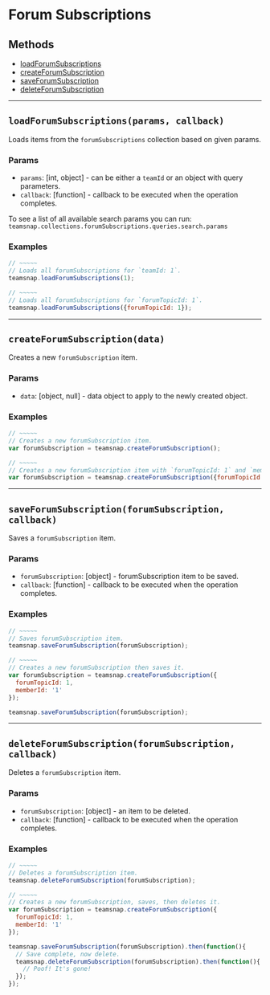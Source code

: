 # Forum Subscriptions

## Methods

- [loadForumSubscriptions](#loadForumSubscriptions)
- [createForumSubscription](#createForumSubscription)
- [saveForumSubscription](#saveForumSubscription)
- [deleteForumSubscription](#deleteForumSubscription)


---
<a id="loadForumSubscriptions"></a>
## `loadForumSubscriptions(params, callback)`
Loads items from the `forumSubscriptions` collection based on given params.

### Params
* `params`: [int, object] - can be either a `teamId` or an object with query parameters.
* `callback`: [function] - callback to be executed when the operation completes.

To see a list of all available search params you can run:
`teamsnap.collections.forumSubscriptions.queries.search.params`

### Examples
```javascript
// ~~~~~
// Loads all forumSubscriptions for `teamId: 1`.
teamsnap.loadForumSubscriptions(1);

// ~~~~~
// Loads all forumSubscriptions for `forumTopicId: 1`.
teamsnap.loadForumSubscriptions({forumTopicId: 1});
```


---


<a id="createForumSubscription"></a>
## `createForumSubscription(data)`
Creates a new `forumSubscription` item.

### Params
* `data`: [object, null] - data object to apply to the newly created object.

### Examples
```javascript
// ~~~~~
// Creates a new forumSubscription item.
var forumSubscription = teamsnap.createForumSubscription();

// ~~~~~
// Creates a new forumSubscription item with `forumTopicId: 1` and `memberId: 1`.
var forumSubscription = teamsnap.createForumSubscription({forumTopicId: 1, memberId: 1});
```


---


<a id="saveForumSubscription"></a>
## `saveForumSubscription(forumSubscription, callback)`
Saves a `forumSubscription` item.

### Params
* `forumSubscription`: [object] - forumSubscription item to be saved.
* `callback`: [function] - callback to be executed when the operation completes.

### Examples
```javascript
// ~~~~~
// Saves forumSubscription item.
teamsnap.saveForumSubscription(forumSubscription);

// ~~~~~
// Creates a new forumSubscription then saves it.
var forumSubscription = teamsnap.createForumSubscription({
  forumTopicId: 1,
  memberId: '1'
});

teamsnap.saveForumSubscription(forumSubscription);
```


---


<a id="deleteForumSubscription"></a>
## `deleteForumSubscription(forumSubscription, callback)`
Deletes a `forumSubscription` item.

### Params
* `forumSubscription`: [object] - an item to be deleted.
* `callback`: [function] - callback to be executed when the operation completes.

### Examples
```javascript
// ~~~~~
// Deletes a forumSubscription item.
teamsnap.deleteForumSubscription(forumSubscription);

// ~~~~~
// Creates a new forumSubscription, saves, then deletes it.
var forumSubscription = teamsnap.createForumSubscription({
  forumTopicId: 1,
  memberId: '1'
});

teamsnap.saveForumSubscription(forumSubscription).then(function(){
  // Save complete, now delete.
  teamsnap.deleteForumSubscription(forumSubscription).then(function(){
    // Poof! It's gone!
  });
});
```

